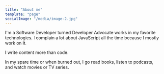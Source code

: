 ```yaml
---
title: "About me"
template: "page"
socialImage: "/media/image-2.jpg"
---
```


I'm a Software Developer turned Developer Advocate works in my favorite technologies. I complain a lot about JavaScript all the time because I mostly work on it.

I write content more than code.

In my spare time or when burned out, I go read books, listen to podcasts, and watch movies or TV series.
